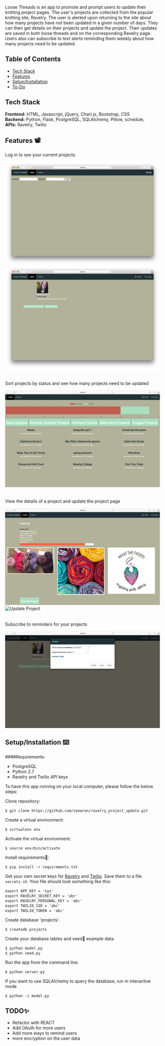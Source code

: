 

Loose Threads is an app to promote and prompt users to update their knitting project pages. The user's projects are collected from the popular knitting site, Ravelry. The user is alerted upon returning to the site about how many projects have not been updated in a given number of days. They can then get details on their projects and update the project. Their updates are saved in both loose threads and on the corresponding Ravelry page. Users also can subscribe to text alerts reminding them weekly about how many projects need to be updated.

## Table of Contents

* [Tech Stack](#tech-stack)
* [Features](#features)
* [Setup/Installation](#installation)
* [To-Do](#future)

## <a name="tech-stack"></a>Tech Stack

__Frontend:__ HTML, Javascript, jQuery, Chart.js, Bootstrap, CSS <br/>
__Backend:__ Python, Flask, PostgreSQL, SQLAlchemy, Pillow, schedule,  <br/>
__APIs:__ Ravelry, Twilio <br/>

## <a name="features"></a>Features 📽

Log in to see your current projects.

![Log In](/static/img/_readme-img/LoginPage.jpeg)
![User Information](/static/img/_readme-img/user.png)
<br/><br/><br/>
Sort projects by status and see how many projects need to be updated
  
![Projects](/static/img/_readme-img/projectsPage.jpeg)
<br/><br/><br/>
View the details of a project and update the project page
  
![Project Details](/static/img/_readme-img/projectDetails.jpg)
![Update Project](/static/img/_readme-img/updateProjects.jpeg)
<br/><br/><br/>
Subscribe to reminders for your projects
  
![Schedule Reminder](/static/img/_readme-img/userOptions.png)

## <a name="installation"></a>Setup/Installation ⌨️

####Requirements:

- PostgreSQL
- Python 2.7
- Ravelry and Twilio API keys

To have this app running on your local computer, please follow the below steps:

Clone repository:
```
$ git clone https://github.com/zoearon/ravelry_project_update.git
```
Create a virtual environment:
```
$ virtualenv env
```
Activate the virtual environment:
```
$ source env/bin/activate
```
Install requirements🔗:
```
$ pip install -r requirements.txt
```
Get your own secret keys for [Ravelry](https://www.ravelry.com/groups/ravelry-api) and [Twilio](https://www.twilio.com/doers). Save them to a file `secrets.sh`. Your file should look something like this:
```
export APP_KEY = 'xyz'
export RAVELRY_SECRET_KEY = 'abc'
export RAVELRY_PERSONAL_KEY = 'abc'
export TWILIO_SID = 'abc'
export TWILIO_TOKEN = 'abc'
```
Create database 'projects'.
```
$ createdb projects
```
Create your database tables and seed🌱 example data.
```
$ python model.py
$ python seed.py
```
Run the app from the command line.
```
$ python server.py
```
If you want to use SQLAlchemy to query the database, run in interactive mode
```
$ python -i model.py
```

## <a name="future"></a>TODO✨
* Refactor with REACT
* Add OAuth for more users
* Add more ways to remind users
* more encryption on the user data

